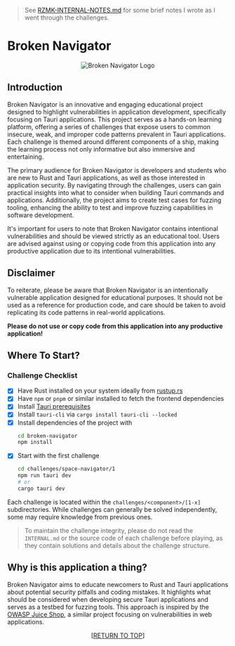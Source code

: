 > See [RZMK-INTERNAL-NOTES.md](RZMK-INTERNAL-NOTES.md) for some brief notes I wrote as I went through the challenges.

<a name="readme-top"></a>

# Broken Navigator

<div align="center">
  <img src="images/logo.mini.nobg.png" alt="Broken Navigator Logo" title="Broken Navigator Logo">
</div>

## Introduction

Broken Navigator is an innovative and engaging educational project designed to highlight vulnerabilities in application development, specifically focusing on Tauri applications. This project serves as a hands-on learning platform, offering a series of challenges that expose users to common insecure, weak, and improper code patterns prevalent in Tauri applications. Each challenge is themed around different components of a ship, making the learning process not only informative but also immersive and entertaining.

The primary audience for Broken Navigator is developers and students who are new to Rust and Tauri applications, as well as those interested in application security. By navigating through the challenges, users can gain practical insights into what to consider when building Tauri commands and applications. Additionally, the project aims to create test cases for fuzzing tooling, enhancing the ability to test and improve fuzzing capabilities in software development.

It's important for users to note that Broken Navigator contains intentional vulnerabilities and should be viewed strictly as an educational tool. Users are advised against using or copying code from this application into any productive application due to its intentional vulnerabilities.

## Disclaimer

To reiterate, please be aware that Broken Navigator is an intentionally vulnerable application designed for educational purposes. It should not be used as a reference for production code, and care should be taken to avoid replicating its code patterns in real-world applications.

**Please do not use or copy code from this application into any productive application!**

## Where To Start?

### Challenge Checklist

-   [x] Have Rust installed on your system ideally from [rustup.rs](https://rustup.rs)
-   [x] Have `npm` or `pnpm` or similar installed to fetch the frontend dependencies
-   [x] Install [Tauri prerequisites](https://tauri.app/v1/guides/getting-started/prerequisites)
-   [x] Install `tauri-cli` via `cargo install tauri-cli --locked`
-   [x] Install dependencies of the project with
    ```sh
    cd broken-navigator
    npm install
    ```
-   [x] Start with the first challenge
    ```sh
    cd challenges/space-navigator/1
    npm run tauri dev
    # or
    cargo tauri dev
    ```

Each challenge is located within the `challenges/<component>/[1-x]` subdirectories. While challenges can generally be solved independently, some may require knowledge from previous ones.

> To maintain the challenge integrity, please do not read the `INTERNAL.md` or the source code of each challenge before playing, as they contain solutions and details about the challenge structure.

## Why is this application a thing?

Broken Navigator aims to educate newcomers to Rust and Tauri applications about potential security pitfalls and coding mistakes. It highlights what should be considered when developing secure Tauri applications and serves as a testbed for fuzzing tools. This approach is inspired by the [OWASP Juice Shop](https://owasp.org/www-project-juice-shop/), a similar project focusing on vulnerabilities in web applications.

<p align="center">[<a href="#readme-top">RETURN TO TOP</a>]</p>
